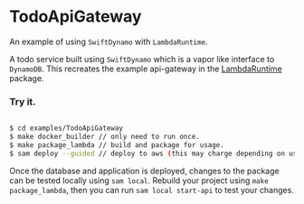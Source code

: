 # TodoApiGateway

An example of using `SwiftDynamo` with `LambdaRuntime`.

A todo service built using `SwiftDynamo` which is a vapor like interface to `DynamoDB`.  This
recreates the example api-gateway in the [LambdaRuntime](https://github.com/fabianfett/swift-lambda-runtime.git) package.

### Try it.

```bash

$ cd examples/TodoApiGateway
$ make docker_builder // only need to run once.
$ make package_lambda // build and package for usage.
$ sam deploy --guided // deploy to aws (this may charge depending on usage.)
```

Once the database and application is deployed, changes to the package can be tested locally using `sam local`.
Rebuild your project using `make package_lambda`, then you can run `sam local start-api` to test your changes.
